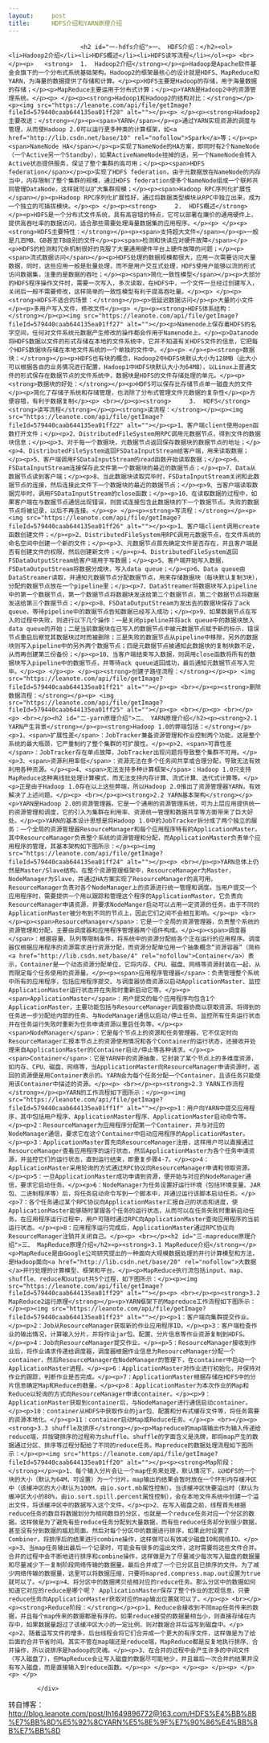 ```yaml
---
layout:     post
title:      HDFS介绍和YARN原理介绍
---
```

<div id="article_content" class="article_content clearfix csdn-tracking-statistics" data-pid="blog" data-mod="popu_307" data-dsm="post">
								            <div id="content_views" class="markdown_views prism-atom-one-dark">
							<!-- flowchart 箭头图标 勿删 -->
							<svg xmlns="http://www.w3.org/2000/svg" style="display: none;"><path stroke-linecap="round" d="M5,0 0,2.5 5,5z" id="raphael-marker-block" style="-webkit-tap-highlight-color: rgba(0, 0, 0, 0);"></path></svg>
							<div class="desc" id="content">

                        <h2 id="一-hdfs介绍">一、 HDFS介绍：</h2><ol><li>Hadoop2介绍</li><li>HDFS概述</li><li>HDFS读写流程</li></ol><p> <br></p><p>   <strong>  1.  Hadoop2介绍</strong></p><p>Hadoop是Apache软件基金会旗下的一个分布式系统基础架构。Hadoop2的框架最核心的设计就是HDFS、MapReduce和YARN，为海量的数据提供了存储和计算。</p><p>HDFS主要是Hadoop的存储，用于海量数据的存储；</p><p>MapReduce主要运用于分布式计算；</p><p>YARN是Hadoop2中的资源管理系统。</p><p> </p><p><strong>Hadoop1和Hadoop2的结构对比：</strong></p><p><img src="https://leanote.com/api/file/getImage?fileId=579440caab644135ea01ff28" alt=""></p><p> </p><p><strong>Hadoop2主要改进：</strong></p><p><span>YARN</span></p><p>通过YARN实现资源的调度与管理，从而使Hadoop 2.0可以运行更多种类的计算框架，如<a href="http://lib.csdn.net/base/10" rel="nofollow">Spark</a>等；</p><p><span>NameNode HA</span></p><p>实现了NameNode的HA方案，即同时有2个NameNode（一个Active另一个Standby），如果ActiveNameNode挂掉的话，另一个NameNode会转入Active状态提供服务，保证了整个集群的高可用；</p><p><span>HDFS federation</span></p><p>实现了HDFS federation，由于元数据放在NameNode的内存当中，内存限制了整个集群的规模，通过HDFS federation使多个NameNode组成一个联邦共同管理DataNode，这样就可以扩大集群规模；</p><p><span>Hadoop RPC序列化扩展性</span></p><p>Hadoop RPC序列化扩展性好，通过将数据类型模块从RPC中独立出来，成为一个独立的可插拔模块。</p><p> </p><p><strong>     2.  HDFS概述</strong></p><p>HDFS是一个分布式文件系统，具有高容错的特点，它可以部署在廉价的通用硬件上，提供高吞吐率的数据访问，适合那些需要处理海量数据集的应用程序。</p><p> </p><p><strong>HDFS主要特性：</strong></p><p><span>支持超大文件</span></p><p>一般是几百MB、GB甚至TB级别的文件</p><p><span>检测和快读应对硬件故障</span></p><p>HDFS的检测和冗余机制很好的克服了大量通用硬件平台上硬件故障的问题；</p><p><span>流式数据访问</span></p><p>HDFS处理的数据规模都很大，应用一次需要访问大量数据，同时，这些应用一般是批量处理，而不是用户交互式处理，HDFS使用户能够以流的形式访问数据集，注重的是数据的吞吐；</p><p><span>简化一致性模型</span></p><p>大部分的HDFS程序操作文件时，需要一次写入，多次读取，在HDFS中，一个文件一旦经过创建写入，关闭后一般不需要修改，这样简单的一致性模型有利于提高吞吐量。</p><p> </p><p><strong>HDFS不适合的场景：</strong></p><p>低延迟数据访问</p><p>大量的小文件</p><p>多用户写入文件，修改文件</p><p> </p><p><strong>HDFS体系结构：</strong></p><p><img src="https://leanote.com/api/file/getImage?fileId=579440caab644135ea01ff27" alt=""></p><p>Namenode上保存着HDFS的名字空间，任何对文件系统元数据产生修改的操作都会作用于Namenode上。</p><p>Datanode将HDFS数据以文件的形式存储在本地的文件系统中，它并不知道有关HDFS文件的信息，它把每个HDFS数据块存储在本地文件系统的一个单独的文件中。</p><p> </p><p><strong>数据块：</strong></p><p>HDFS也有块的概念，Hadoop2中HDFS块默认大小为128MB（此大小可以根据各自的业务情况进行配置，Hadoop1中HDFS块默认大小为64MB），以Linux上普通文件的形式保存在数据节点的文件系统中，数据块是HDFS的文件存储处理的单元。</p><p><strong>数据块的好处：</strong></p><p>HDFS可以保存比存储节点单一磁盘大的文件</p><p>简化了存储子系统和存储管理，也消除了分布式管理文件元数据的复杂性</p><p>方便容错，有利于数据复制</p><p> <br></p><p><strong>     3.  HDFS</strong><strong>读写流程</strong></p><p><strong>读流程：</strong></p><p><img src="https://leanote.com/api/file/getImage?fileId=579440caab644135ea01ff22" alt=""></p><p>1、客户端client使用open函数打开文件；</p><p>2、DistributedFileSystem用RPC调用元数据节点，得到文件的数据块信息；</p><p>3、对于每一个数据块，元数据节点返回保存数据块的数据节点的地址；</p><p>4、DistributedFileSystem返回FSDataInputStream给客户端，用来读取数据；</p><p>5、客户端调用FSDataInputStream的read函数开始读取数据；</p><p>6、FSDataInputStream连接保存此文件第一个数据块的最近的数据节点；</p><p>7、Data从数据节点读到客户端；</p><p>8、当此数据块读取完毕时，FSDataInputStream关闭和此数据节点的连接，然后连接此文件下一个数据块的最近的数据节点；</p><p>9、当客户端读取数据完毕时，调用FSDataInputStream的close函数；</p><p>10、在读取数据的过程中，如果客户端在与数据节点通信出现错误，则尝试连接包含此数据块的下一个数据节点。失败的数据节点将被记录，以后不再连接。</p><p> </p><p><strong>写流程：</strong></p><p><img src="https://leanote.com/api/file/getImage?fileId=579440caab644135ea01ff26" alt=""></p><p>1、客户端client调用create函数创建文件；</p><p>2、DistributedFileSystem用RPC调用元数据节点，在文件系统的命名空间中创建一个新的文件；</p><p>3、元数据节点首先确定文件是否存在，并且客户端是否有创建文件的权限，然后创建新文件；</p><p>4、DistributedFileSystem返回FSDataOutputStream给客户端用于写数据；</p><p>5、客户端开始写入数据，FSDataOutputStream将数据分成块，写入data queue；</p><p>6、Data queue由DataStreamer读取，并通知元数据节点分配数据节点，用来存储数据块（每块默认复制3块），分配的数据节点放在一个pipeline里；</p><p>7、DataStreamer将数据块写入pipeline中的第一个数据节点，第一个数据节点将数据块发送给第二个数据节点，第二个数据节点将数据发送给第三个数据节点；</p><p>8、FSDataOutputStream为发出去的数据块保存了ack queue，等待pipeline中的数据节点告知数据已经写入成功；</p><p>9、如果数据节点在写入的过程中失败，则进行以下几个操作：一是关闭pipeline并将ack queue中的数据块放入data queue的开始；二是当前数据块在已写入的数据节点中被元数据节点赋予新的标示，错误节点重启后察觉其数据块过时而被删除；三是失败的数据节点从pipeline中移除，另外的数据块则写入pipeline中的另外两个数据节点；四是元数据节点被通知此数据块的复制块数不足，从而再创建第三份备份；</p><p>10、当客户端结束写入数据，则调用close函数将所有的数据块写入pipeline中的数据节点，并等待ack queue返回成功，最后通知元数据节点写入完毕。</p><p> </p><p> </p><p><strong>创建子路径流程：</strong></p><p> <img src="https://leanote.com/api/file/getImage?fileId=579440caab644135ea01ff21" alt=""></p><p> <br></p><p><strong>删除数据流程：</strong></p><p> <img src="https://leanote.com/api/file/getImage?fileId=579440caab644135ea01ff25" alt=""></p><p> <br></p><p> <br></p><p> <br></p><h2 id="二-yarn原理介绍">二、 YARN原理介绍</h2><p><strong>2.1 YARN产生背景</strong></p><p><strong>Hadoop 1.0的弊端包括：</strong></p><p>1、<span>扩展性差</span>：JobTracker兼备资源管理和作业控制两个功能，这是整个系统的最大瓶颈，它严重制约了整个集群的可扩展性。</p><p>2、<span>可靠性差</span>：JobTracker存在单点故障，JobTracker出现问题将导致整个集群不可用。</p><p>3、<span>资源利用率低</span>：资源无法在多个任务间共享或合理分配，导致无法有效利用各种资源。</p><p>4、<span>无法支持多种计算框架</span>：Hadoop 1.0只支持MapReduce这种离线批处理计算模式，而无法支持内存计算、流式计算、迭代式计算等。</p><p>正是由于Hadoop 1.0存在以上这些弊端，所以Hadoop 2.0推出了资源管理器YARN，有效解决了上述问题。</p><p> <br></p><p><strong>2.2 YARN基本架构</strong></p><p>YARN是Hadoop 2.0的资源管理器。它是一个通用的资源管理系统，可为上层应用提供统一的资源管理和调度，它的引入为集群在利用率、资源统一管理和数据共享等方面带来了巨大好处。</p><p>YARN的基本设计思想是将Hadoop 1.0中的JobTracker拆分成了两个独立的服务：一个全局的资源管理器ResourceManager和每个应用程序特有的ApplicationMaster。其中ResourceManager负责整个系统的资源管理和分配，而ApplicationMaster负责单个应用程序的管理，其基本架构如下图所示：</p><p><img src="https://leanote.com/api/file/getImage?fileId=579440caab644135ea01ff24" alt=""></p><p> <br></p><p>YARN总体上仍然是Master/Slave结构。在整个资源管理框架中，ResourceManager为Master，NodeManager为Slave，并通过HA方案实现了ResourceManager的高可用。ResourceManager负责对各个NodeManager上的资源进行统一管理和调度。当用户提交一个应用程序时，需要提供一个用以跟踪和管理这个程序的ApplicationMaster，它负责向ResourceManager申请资源，并要求NodeManger启动可以占用一定资源的任务。由于不同的ApplicationMaster被分布到不同的节点上，因此它们之间不会相互影响。</p><p> <br></p><p><span>ResourceManager</span>：它是一个全局的资源管理器，负责整个系统的资源管理和分配，主要由调度器和应用程序管理器两个组件构成。</p><p><span>调度器</span>：根据容量、队列等限制条件，将系统中的资源分配给各个正在运行的应用程序。调度器仅根据应用程序的资源需求进行资源分配，而资源分配单位用一个抽象概念“资源容器”（简称<a href="http://lib.csdn.net/base/4" rel="nofollow">Container</a>）表示，Container是一个动态资源分配单位，它将内存、CPU、磁盘、网络等资源封装在一起，从而限定每个任务使用的资源量。</p><p><span>应用程序管理器</span>：负责管理整个系统中所有的应用程序，包括应用程序提交、与调度器协商资源以启动ApplicationMaster、监控ApplicationMaster运行状态并在失败时重新启动它等。</p><p><span>ApplicationMaster</span>：用户提交的每个应用程序均包含1个ApplicationMaster，主要功能包括与ResourceManager调度器协商以获取资源、将得到的任务进一步分配给内部的任务、与NodeManager通信以启动/停止任务、监控所有任务运行状态并在任务运行失败时重新为任务申请资源以重启任务等。</p><p><span>NodeManager</span>：它是每个节点上的资源和任务管理器，它不仅定时向ResourceManager汇报本节点上的资源使用情况和各个Container的运行状态，还接收并处理来自ApplicationMaster的Container启动/停止等各种请求。</p><p><span>Container</span>：它是YARN中的资源抽象，它封装了某个节点上的多维度资源，如内存、CPU、磁盘、网络等，当ApplicationMaster向ResourceManager申请资源时，返回的资源便是用Container表示的。YARN会为每个任务分配一个Container，且该任务只能使用该Container中描述的资源。</p><p> <br></p><p><strong>2.3 YARN工作流程</strong></p><p>YARN的工作流程如下图所示：</p><p><img src="https://leanote.com/api/file/getImage?fileId=579440caab644135ea01ff1f" alt=""></p><p>1：用户向YARN中提交应用程序，其中包括用户程序、ApplicationMaster程序、ApplicationMaster启动命令等。</p><p>2：ResourceManager为应用程序分配第一个Container，并与对应的NodeManager通信，要求它在这个Container中启动应用程序的ApplicationMaster。</p><p>3：ApplicationMaster首先向ResourceManager注册，这样用户可以直接通过ResourceManager查看应用程序的运行状态，然后ApplicationMaster为各个任务申请资源，并监控它们的运行状态，直到运行结束，即重复步骤4-7。</p><p>4：ApplicationMaster采用轮询的方式通过RPC协议向ResourceManager申请和领取资源。</p><p>5：一旦ApplicationMaster成功申请到资源，便开始与对应的NodeManager通信，要求它启动任务。</p><p>6：NodeManager为任务设置好运行环境（包括环境变量、JAR包、二进制程序等）后，将任务启动命令写到一个脚本中，并通过运行该脚本启动任务。</p><p>7：各个任务通过某个RPC协议向ApplicationMaster汇报自己的状态和进度，使ApplicationMaster能够随时掌握各个任务的运行状态，从而可以在任务失败时重新启动任务。在应用程序运行过程中，用户可随时通过RPC向ApplicationMaster查询应用程序的当前运行状态。</p><p>8：应用程序运行完成后，ApplicationMaster通过RPC协议向ResourceManager注销并关闭自己。</p><p> <br></p><h2 id="三-mapreduce原理介绍">三、 MapReduce原理介绍</h2><p><strong>3.1 MapReduce介绍</strong></p><p>MapReduce是由Google公司研究提出的一种面向大规模数据处理的并行计算模型和方法，是Hadoop面向<a href="http://lib.csdn.net/base/20" rel="nofollow">大数据</a>并行处理的计算模型、框架和平台。</p><p>MapReduce执行流包括input、map、shuffle、reduce和output共5个过程，如下图所示：</p><p><img src="https://leanote.com/api/file/getImage?fileId=579440caab644135ea01ff29" alt=""></p><p> <br></p><p><strong>3.2 MapReduce2运行原理</strong></p><p>YARN框架下的Mapreduce工作流程如下图所示：</p><p><img src="https://leanote.com/api/file/getImage?fileId=579440caab644135ea01ff23" alt=""></p><p>1：客户端向集群提交作业。</p><p>2：Job从ResourceManager获取新的作业应用程序ID。</p><p>3：客户端检查作业的输出情况，计算输入分片，并将作业jar包、配置、分片信息等作业资源复制到HDFS。</p><p>4：Job向ResourceManager提交作业。</p><p>5：ResourceManager接收到作业后，将作业请求传递给调度器，调度器根据作业信息为ResourceManager分配一个container，然后ResourceManager在NodeManager的管理下，在container中启动一个ApplicationMaster进程。</p><p>6：ApplicationMaster对作业进行初始化，并保持对作业的跟踪，判断作业是否完成。</p><p>7：ApplicationMaster根据存储在HDFS中的分片信息确定Map和Reduce的数量。</p><p>8：ApplicationMaster为本次作业的Map和Reduce以轮询的方式向ResourceManager申请container。</p><p>9：ApplicationMaster获取到container后，与NodeManager进行通信启动container。</p><p>10：container从HDFS中获取作业的jar包、配置和分布式缓存文件等，将任务需要的资源本地化。</p><p>11：container启动Map或Reduce任务。</p><p> <br></p><p><strong>3.3 shuffle及排序</strong></p><p>Mapreduce的map端输出作为输入传递给reduce端，并按键排序的过程称为shuffle。shuffle的字面含义是洗牌，即将map产生的数据通过分区、排序等过程分配给了不同的reduce任务。Mapreduce的数据处理流程如下图所示：</p><p><img src="https://leanote.com/api/file/getImage?fileId=579440caab644135ea01ff20" alt=""></p><p><strong>Map阶段：</strong></p><p>1、每个输入分片会让一个map任务来处理，默认情况下，以HDFS的一个块的大小（默认为64M，可设置）为一个分片。map输出的结果会暂时放在一个环形内存缓冲区中（该缓冲区的大小默认为100M，由io.sort.mb属性控制）。当该缓冲区快要溢出时（默认为缓冲区大小的80%，由io.sort.spill.percent属性控制），会在本地文件系统中创建一个溢出文件，将该缓冲区中的数据写入这个文件。</p><p>2、在写入磁盘之前，线程首先根据reduce任务的数目将数据划分为相同数目的分区，也就是一个reduce任务对应一个分区的数据。这样做是为了避免有些reduce任务分配到大量数据，而有些reduce任务却分到很少数据，甚至没有分到数据的尴尬局面。然后对每个分区中的数据进行排序，如果此时设置了Combiner，将排序后的结果进行combine操作，这样做可以有效减少磁盘IO和网络IO。</p><p>3、当map任务输出最后一个记录时，可能会有很多的溢出文件，这时需要将这些文件合并。合并的过程中会不断地进行排序和combine操作，这样做是为了尽量减少每次写入磁盘的数据量和尽量减少下一复制阶段网络传输的数据量。最后合并成了一个已分区且已排序的文件。为了减少网络传输的数据量，这里可以将数据压缩，只要将mapred.compress.map.out设置为true就可以了。</p><p>4、将分区中的数据拷贝给相对应的reduce任务。那么分区中的数据如何知道它对应的reduce是哪个呢？ ApplicationMaster保存了整个作业的宏观信息，只要reduce任务向ApplicationMaster获取对应的map输出位置就可以了。</p><p> <br></p><p><strong>Reduce阶段：</strong></p><p>1、Reduce会接收到不同map任务传来的数据，并且每个map传来的数据都是有序的。如果reduce接受的数据量相当小，则直接存储在内存中，如果数据量超过了该缓冲区大小的一定比例，则对数据合并后溢写到磁盘中。</p><p>2、随着溢写文件的增多，后台线程会将它们合并成一个更大的有序文件，这样做是为了给后面的合并节省时间。其实不管在map端还是reduce端，MapReduce都是反复地执行排序、合并操作，所以说排序是hadoop的灵魂。</p><p>3、在合并的过程中会产生许多的中间文件（写入磁盘了），但MapReduce会让写入磁盘的数据尽可能地少，并且最后一次合并的结果并没有写入磁盘，而是直接输入到reduce函数。</p><p> </p><p> </p><p> </p><p> </p><p> </p>

            </div>

<p>转自博客： <br>
<a href="http://blog.leanote.com/post/lh1649896772@163.com/HDFS%E4%BB%8B%E7%BB%8D%E5%92%8CYARN%E5%8E%9F%E7%90%86%E4%BB%8B%E7%BB%8D" rel="nofollow">http://blog.leanote.com/post/lh1649896772@163.com/HDFS%E4%BB%8B%E7%BB%8D%E5%92%8CYARN%E5%8E%9F%E7%90%86%E4%BB%8B%E7%BB%8D</a></p>            </div>
						<link href="https://csdnimg.cn/release/phoenix/mdeditor/markdown_views-9e5741c4b9.css" rel="stylesheet">
                </div>